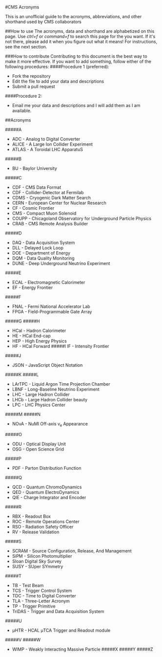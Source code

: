 #CMS Acronyms

This is an unofficial guide to the acronyms, abbreviations, and other shorthand used by CMS collaborators


##How to use
The acronyms, data and shorthand are alphabetized on this page. Use *ctrl+f* or *command+f* to search this page for the you want. If it's not there, please add it when you figure out what it means! For instructions, see the next section.

###How to contribute
Contributing to this document is the best way to make it more effective. If you want to add something, follow either of the following procedures:
####Procedure 1 (preferred):
* Fork the repository
* Edit the file to add your data and descriptions
* Submit a pull request

####Procedure 2:
* Email me your data and descriptions and I will add them as I am available.

##Acronyms

#####A
* ADC - Analog to Digital Converter
* ALICE - A Large Ion Collider Experiment
* ATLAS - A Toroidal LHC ApparatuS

#####B
* BU - Baylor University

#####C
* CDF - CMS Data Format
* CDF - Collider-Detector at Fermilab
* CDMS - Cryogenic Dark Matter Search
* CERN - European Center for Nuclear Research
* CF - Cosmic Frontier
* CMS - Compact Muon Solenoid
* COUPP - Chicagoland Observatory for Underground Particle Physics
* CRAB - CMS Remote Analysis Builder

#####D
* DAQ - Data Acquisition System
* DLL - Delayed Lock Loop
* DOE - Department of Energy
* DQM - Data Quality Monitoring
* DUNE - Deep Underground Neutrino Experiment

#####E
* ECAL - Electromagnetic Calorimeter
* EF - Energy Frontier

#####F
* FNAL - Fermi National Accelerator Lab
* FPGA - Field-Programmable Gate Array

#####G
#####H
* HCal - Hadron Calorimeter
* HE - HCal End-cap
* HEP - High Energy Physics
* HF - HCal Forward
#####I
IF - Intensity Frontier

#####J
* JSON - JavaScript Object Notation

#####K
#####L
* LArTPC - Liquid Argon Time Projection Chamber
* LBNF - Long-Baseline Neutrino Experiment
* LHC - Large Hadron Collider
* LHCb - Large Hadron Collider beauty
* LPC - LHC Physics Center

#####M
#####N
* NOvA - NuMI Off-axis v<sub>e</sub> Appearance

#####O
* ODU - Optical Display Unit
* OSG - Open Science Grid

#####P
* PDF - Parton Distribution Function

#####Q
* QCD - Quantum ChromoDynamics
* QED - Quantum ElectroDynamics
* QIE - Charge Integrator and Encoder

#####R
* RBX - Readout Box
* ROC - Remote Operations Center
* RSO - Radiation Safety Officer
* RV - Release Validation

#####S
* SCRAM - Source Configuration, Release, And Management
* SiPM - Silicon Photomultiplier
* Sloan Digital Sky Survey
* SUSY - SUper SYmmetry

#####T
* TB - Test Beam
* TCS - Trigger Control System
* TDC - Time to Digital Converter
* TLA - Three-Letter Acronym
* TP - Trigger Primitive
* TriDAS - Trigger and Data Acquisition System

#####U
* μHTR - HCAL μTCA Trigger and Readout module

#####V
#####W
* WIMP - Weakly Interacting Massive Particle
#####X
#####Y
#####Z
